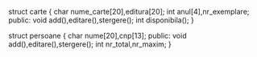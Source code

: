 struct carte 
{
  char nume_carte[20],editura[20];
  int anul[4],nr_exemplare;
  public:
  void add(),editare(),stergere();
  int disponibila();
  }
  
  struct persoane
  {
  char nume[20],cnp[13];
  public:
  void add(),editare(),stergere();
  int nr_total,nr_maxim;
  }
  
